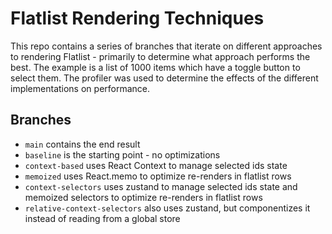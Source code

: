 # Flatlist Rendering Techniques

This repo contains a series of branches that iterate on different approaches to rendering Flatlist - primarily to determine what approach performs the best. The example is a list of 1000 items which have a toggle button to select them. The profiler was used to determine the effects of the different implementations on performance.

## Branches

- `main` contains the end result 
- `baseline` is the starting point - no optimizations 
- `context-based` uses React Context to manage selected ids state
- `memoized` uses React.memo to optimize re-renders in flatlist rows
- `context-selectors` uses zustand to manage selected ids state and memoized selectors to optimize re-renders in flatlist rows
- `relative-context-selectors` also uses zustand, but componentizes it instead of reading from a global store
